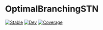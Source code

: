 # OptimalBranchingSTN

[![Stable](https://img.shields.io/badge/docs-stable-blue.svg)](https://ArrogantGao.github.io/OptimalBranchingSTN.jl/stable/)
[![Dev](https://img.shields.io/badge/docs-dev-blue.svg)](https://ArrogantGao.github.io/OptimalBranchingSTN.jl/dev/)
[![Coverage](https://codecov.io/gh/ArrogantGao/OptimalBranchingSTN.jl/branch/main/graph/badge.svg)](https://codecov.io/gh/ArrogantGao/OptimalBranchingSTN.jl)
